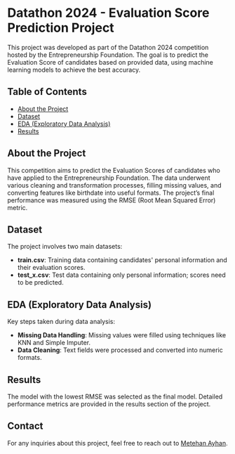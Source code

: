 # Datathon 2024 - Evaluation Score Prediction Project

This project was developed as part of the Datathon 2024 competition hosted by the Entrepreneurship Foundation. The goal is to predict the Evaluation Score of candidates based on provided data, using machine learning models to achieve the best accuracy.

## Table of Contents
- [About the Project](#about-the-project)
- [Dataset](#dataset)
- [EDA (Exploratory Data Analysis)](#eda-exploratory-data-analysis)
- [Results](#results)


## About the Project

This competition aims to predict the Evaluation Scores of candidates who have applied to the Entrepreneurship Foundation. The data underwent various cleaning and transformation processes, filling missing values, and converting features like birthdate into useful formats. The project’s final performance was measured using the RMSE (Root Mean Squared Error) metric.

## Dataset

The project involves two main datasets:
- **train.csv**: Training data containing candidates' personal information and their evaluation scores.
- **test_x.csv**: Test data containing only personal information; scores need to be predicted.

## EDA (Exploratory Data Analysis)

Key steps taken during data analysis:
- **Missing Data Handling**: Missing values were filled using techniques like KNN and Simple Imputer.
- **Data Cleaning**: Text fields were processed and converted into numeric formats.


## Results

The model with the lowest RMSE was selected as the final model. Detailed performance metrics are provided in the results section of the project.


## Contact

For any inquiries about this project, feel free to reach out to [Metehan Ayhan](mailto:metehanayhan1213@gmail.com).
